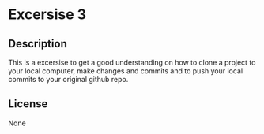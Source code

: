 # Excersise 3
## Description
This is a excersise to get a good understanding on how to clone a project to your local computer, make changes and commits and to push your local commits to your original github repo.

## License
None
